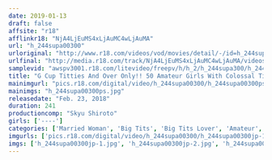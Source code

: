 ```yaml
---
date: 2019-01-13
draft: false
affsite: "r18"
afflinkr18: "NjA4LjEuMS4xLjAuMC4wLjAuMA"
url: "h_244supa00300"
urloriginal: "http://www.r18.com/videos/vod/movies/detail/-/id=h_244supa00300"
urlfinal: "http://media.r18.com/track/NjA4LjEuMS4xLjAuMC4wLjAuMA/videos/vod/movies/detail/-/id=h_244supa00300"
samplevid: "awspv3001.r18.com/litevideo/freepv/h/h_2/h_244supa300/h_244supa300_dmb_w.mp4"
title: "G Cup Titties And Over Only!! 50 Amateur Girls With Colossal Tits That Blanket Everything Greatest Hits Collection"
mainimgurl: "pics.r18.com/digital/video/h_244supa00300/h_244supa00300ps.jpg"
mainimgs: "h_244supa00300ps.jpg"
releasedate: "Feb. 23, 2018"
duration: 241
productioncomp: "Skyu Shiroto"
girls: ['----']
categories: ['Married Woman', 'Big Tits', 'Big Tits Lover', 'Amateur', 'Compilation', 'Over 4 Hours', 'Hi-Def']
imgurls: ['pics.r18.com/digital/video/h_244supa00300/h_244supa00300jp-1.jpg', 'pics.r18.com/digital/video/h_244supa00300/h_244supa00300jp-2.jpg', 'pics.r18.com/digital/video/h_244supa00300/h_244supa00300jp-3.jpg', 'pics.r18.com/digital/video/h_244supa00300/h_244supa00300jp-4.jpg', 'pics.r18.com/digital/video/h_244supa00300/h_244supa00300jp-5.jpg', 'pics.r18.com/digital/video/h_244supa00300/h_244supa00300jp-6.jpg', 'pics.r18.com/digital/video/h_244supa00300/h_244supa00300jp-7.jpg', 'pics.r18.com/digital/video/h_244supa00300/h_244supa00300jp-8.jpg', 'pics.r18.com/digital/video/h_244supa00300/h_244supa00300jp-9.jpg', 'pics.r18.com/digital/video/h_244supa00300/h_244supa00300jp-10.jpg', 'pics.r18.com/digital/video/h_244supa00300/h_244supa00300jp-11.jpg', 'pics.r18.com/digital/video/h_244supa00300/h_244supa00300jp-12.jpg', 'pics.r18.com/digital/video/h_244supa00300/h_244supa00300jp-13.jpg', 'pics.r18.com/digital/video/h_244supa00300/h_244supa00300jp-14.jpg', 'pics.r18.com/digital/video/h_244supa00300/h_244supa00300jp-15.jpg', 'pics.r18.com/digital/video/h_244supa00300/h_244supa00300jp-16.jpg', 'pics.r18.com/digital/video/h_244supa00300/h_244supa00300jp-17.jpg', 'pics.r18.com/digital/video/h_244supa00300/h_244supa00300jp-18.jpg', 'pics.r18.com/digital/video/h_244supa00300/h_244supa00300jp-19.jpg', 'pics.r18.com/digital/video/h_244supa00300/h_244supa00300jp-20.jpg']
imgs: ['h_244supa00300jp-1.jpg', 'h_244supa00300jp-2.jpg', 'h_244supa00300jp-3.jpg', 'h_244supa00300jp-4.jpg', 'h_244supa00300jp-5.jpg', 'h_244supa00300jp-6.jpg', 'h_244supa00300jp-7.jpg', 'h_244supa00300jp-8.jpg', 'h_244supa00300jp-9.jpg', 'h_244supa00300jp-10.jpg', 'h_244supa00300jp-11.jpg', 'h_244supa00300jp-12.jpg', 'h_244supa00300jp-13.jpg', 'h_244supa00300jp-14.jpg', 'h_244supa00300jp-15.jpg', 'h_244supa00300jp-16.jpg', 'h_244supa00300jp-17.jpg', 'h_244supa00300jp-18.jpg', 'h_244supa00300jp-19.jpg', 'h_244supa00300jp-20.jpg']
---
```

